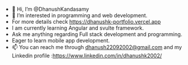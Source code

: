 - 👋 Hi, I’m @DhanushKandasamy
- 👀 I’m interested in programming and web development.
- For more details check https://dhanushk-portfolio.vercel.app
- I am currently learning Angular and svulte framework.
- Ask me anything regarding Full stack development and programming.
- Eager to learn mobile app development.
- 📫 You can reach me through dhanush22092002@gmail.com and my Linkedin profile :https://www.linkedin.com/in/dhanushk2002/




<!---
Dhanushvinayagar/Dhanushvinayagar is a ✨ special ✨ repository because its `README.md` (this file) appears on your GitHub profile.
You can click the Preview link to take a look at your changes.
--->
